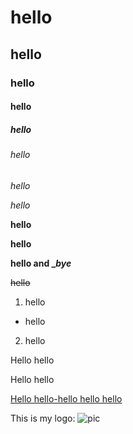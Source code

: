 # hello
## hello
### hello 
#### hello
##### hello
###### hello
*hello*

_hello_

**hello**

__hello__

**hello and __bye_**

~~hello~~

1. hello 

+ hello

2. hello

Hello hello

Hello hello 

[Hello hello-hello hello hello](https:/www.google.com)

This is my logo:
![pic](https://ak.picon.net/shutterstock/videos/1768061/thumb/1.jog) 
